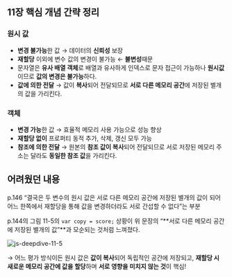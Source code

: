 ## 11장 핵심 개념 간략 정리

### 원시 값

- **변경 불가능**한 값 → 데이터의 **신뢰성** 보장
- **재할당** 이외에 변수 값의 변경이 불가능 ← **불변성**때문
- 문자열은 **유사 배열 객체**로 배열과 유사하게 인덱스로 문자 접근이 가능하나 **원시값**이므로 **값의 변경은 불가능**하다.
- **값에 의한 전달** → 값이 **복사**되어 전달되므로 **서로 다른 메모리 공간**에 저장된 별개의 값을 가리킨다.

### 객체

- **변경 가능**한 값 → 효율적 메모리 사용 가능으로 성능 향상
- **재할당 없이** 프로퍼티 동적 추가, 삭제, 갱신 모두 가능
- **참조에 의한 전달** → 원본의 **참조 값이 복사**되어 전달되므로 서로 저장된 메모리 주소는 달라도 **동일한 참조 값**을 가리킨다.

## 어려웠던 내용

p.146 “결국은 두 변수의 원시 값은 서로 다른 메모리 공간에 저장된 별개의 값이 되어 어느 한쪽에서 재할당을 통해 값을 변경하더라도 서로 간섭할 수 없다”는 부분

p.144의 그림 11-5의 `var copy = score;` 상황이 위 문장의 “**서로 다른 메모리 공간에 저장된 별개의 값”**과 모순되는 것처럼 느껴졌다.

![js-deepdive-11-5](https://github.com/user-attachments/assets/8bf98239-093e-4726-a123-2755692fb6a5)


→ 어느 평가 방식이든 원시 값은 **값이 복사**되어 독립적인 공간에 저장되고, **재할당 시 새로운 메모리 공간에 값을 할당**하며 **서로 영향을 미치지 않는 것**이 핵심!
